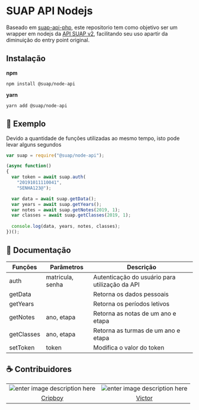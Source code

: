 
# SUAP API Nodejs
Baseado em [suap-api-php](https://github.com/ivmelo/suap-api-php), este repositorio tem como objetivo ser um wrapper em nodejs da [API SUAP v2](https://suap.ifrn.edu.br/api/), facilitando seu uso apartir da diminuição do entry point original.

## Instalação
**npm**

`npm install @suap/node-api`

**yarn**

`yarn add @suap/node-api`

## 📣 Exemplo
Devido a quantidade de funções utilizadas ao mesmo tempo, isto pode levar alguns segundos
```js
var suap = require("@suap/node-api");

(async function()
{
  var token = await suap.auth(
    "20191011110041", 
    "SENHA123@");

  var data = await suap.getData();
  var years = await suap.getYears();
  var notes = await suap.getNotes(2019, 1);
  var classes = await suap.getClasses(2019, 1);
  
  console.log(data, years, notes, classes);
})();
```

## 📄 Documentação

| Funções | Parâmetros| Descrição |
| -------- | ----------- | ----------- |
| auth | matricula, senha | Autenticação do usuário para utilização da API |
| getData| | Retorna os dados pessoais |
| getYears| | Retorna os períodos letivos |
| getNotes| ano, etapa | Retorna as notas de um ano e etapa |
| getClasses | ano, etapa | Retorna as turmas de um ano e etapa |
| setToken| token | Modifica o valor do token |

## ☕️ Contribuidores
| | | 
| :--------: | :-----------: |
| ![enter image description here](https://avatars0.githubusercontent.com/u/36797037?s=80&v=4)|![enter image description here](https://avatars0.githubusercontent.com/u/35354040?s=80&v=4)
|[Cripboy](https://github.com/CripBoy) |[Victor](https://github.com/victordaniel102)
